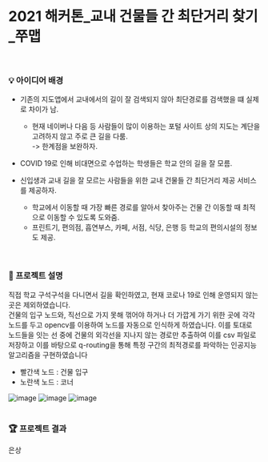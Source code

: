 # 2021 해커톤_교내 건물들 간 최단거리 찾기_쭈맵<br/><br/>

### 💡 아이디어 배경
- 기존의 지도앱에서 교내에서의 길이 잘 검색되지 않아 최단경로를 검색했을 떄 실제로 차이가 남. <br>
  - 현재 네이버나 다음 등 사람들이 많이 이용하는 포털 사이트 상의 지도는 계단을 고려하지 않고 주로 큰 길을 다룸. <br/>
  -> 한계점을 보완하자.
- COVID 19로 인해 비대면으로 수업하는 학생들은 학교 안의 길을 잘 모름.
- 신입생과 교내 길을 잘 모르는 사람들을 위한 교내 건물들 간 최단거리 제공 서비스를 제공하자.

  - 학교에서 이동할 때 가장 빠른 경로를 알아서 찾아주는 건물 간 이동할 때 최적으로 이동할 수 있도록 도와줌.
  - 프린트기, 편의점, 흡연부스, 카페, 서점, 식당, 은행 등 학교의 편의시설의 정보도 제공.

<br/>

### 🔎 프로젝트 설명
직접 학교 구석구석을 다니면서 길을 확인하였고, 현재 코로나 19로 인해 운영되지 않는 곳은 제외하였습니다. <br/>
건물의 입구 노드와, 직선으로 가지 못해 꺾어야 하거나 더 가깝게 가기 위한 곳에 각각 노드를 두고 opencv를 이용하여 노드를 
자동으로 인식하게 하였습니다. 이를 토대로 노드들을 잇는 선 중에 건물의 외각선을 지나지 않는 경로만 추출하여 이를 csv 파일로 저장하고 
이를 바탕으로 q-routing을 통해 특정 구간의 최적경로를 파악하는 인공지능 알고리즘을 구현하였습니다
<br/>
- 빨간색 노드 : 건물 입구
- 노란색 노드 : 코너

![image](https://user-images.githubusercontent.com/86948867/178370953-a15b3c7b-7646-4a6f-b146-2e8170a46312.png)
![image](https://user-images.githubusercontent.com/86948867/178370967-7960a11d-e85e-4aa9-866c-990bc2a5cc9a.png)
![image](https://user-images.githubusercontent.com/86948867/178370978-6275ee83-ce4e-4ea1-b226-2eb35c6eb505.png)
<br/><br/>

### 🏆 프로젝트 결과
은상
